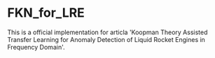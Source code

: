 # FKN_for_LRE
This is a official implementation for articla 'Koopman Theory Assisted Transfer Learning for Anomaly Detection of Liquid Rocket Engines in Frequency Domain'.
